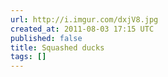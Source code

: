 ```yaml
---
url: http://i.imgur.com/dxjV8.jpg
created_at: 2011-08-03 17:15 UTC
published: false
title: Squashed ducks
tags: []
---
```




